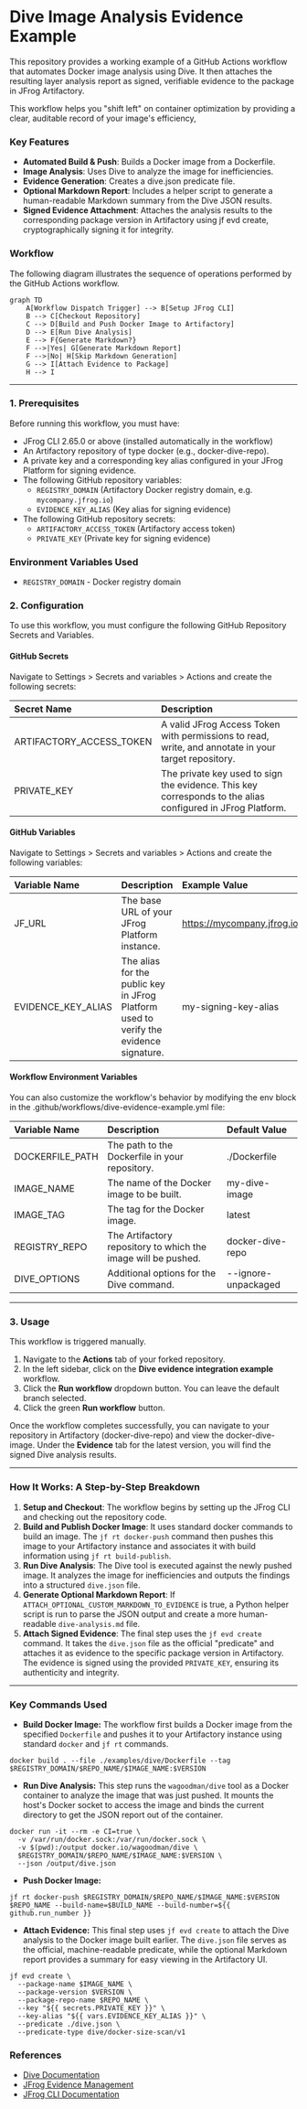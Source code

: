 # **Dive Image Analysis Evidence Example**

This repository provides a working example of a GitHub Actions workflow that automates Docker image analysis using Dive. It then attaches the resulting layer analysis report as signed, verifiable evidence to the package in JFrog Artifactory.

This workflow helps you "shift left" on container optimization by providing a clear, auditable record of your image's efficiency,

### **Key Features**

* **Automated Build & Push**: Builds a Docker image from a Dockerfile.  
* **Image Analysis**: Uses Dive to analyze the image for inefficiencies.  
* **Evidence Generation**: Creates a dive.json predicate file.  
* **Optional Markdown Report**: Includes a helper script to generate a human-readable Markdown summary from the Dive JSON results.  
* **Signed Evidence Attachment**: Attaches the analysis results to the corresponding package version in Artifactory using jf evd create, cryptographically signing it for integrity.

### **Workflow**

The following diagram illustrates the sequence of operations performed by the GitHub Actions workflow.

```mermaid
graph TD
    A[Workflow Dispatch Trigger] --> B[Setup JFrog CLI]
    B --> C[Checkout Repository]
    C --> D[Build and Push Docker Image to Artifactory]
    D --> E[Run Dive Analysis]
    E --> F{Generate Markdown?}
    F -->|Yes| G[Generate Markdown Report]
    F -->|No| H[Skip Markdown Generation]
    G --> I[Attach Evidence to Package]
    H --> I
```

---

### **1\. Prerequisites**

Before running this workflow, you must have:

* JFrog CLI 2.65.0 or above (installed automatically in the workflow)  
* An Artifactory repository of type docker (e.g., docker-dive-repo).  
* A private key and a corresponding key alias configured in your JFrog Platform for signing evidence.  
* The following GitHub repository variables:  
  * `REGISTRY_DOMAIN` (Artifactory Docker registry domain, e.g. `mycompany.jfrog.io`)  
  * `EVIDENCE_KEY_ALIAS` (Key alias for signing evidence)  
* The following GitHub repository secrets:  
  * `ARTIFACTORY_ACCESS_TOKEN` (Artifactory access token)  
  * `PRIVATE_KEY` (Private key for signing evidence)

### Environment Variables Used

* `REGISTRY_DOMAIN` \- Docker registry domain

### **2\. Configuration**

To use this workflow, you must configure the following GitHub Repository Secrets and Variables.

#### **GitHub Secrets**

Navigate to Settings \> Secrets and variables \> Actions and create the following secrets:

| Secret Name | Description |
| :---- | :---- |
| ARTIFACTORY_ACCESS_TOKEN | A valid JFrog Access Token with permissions to read, write, and annotate in your target repository. |
| PRIVATE_KEY | The private key used to sign the evidence. This key corresponds to the alias configured in JFrog Platform. |

#### **GitHub Variables**

Navigate to Settings \> Secrets and variables \> Actions and create the following variables:

| Variable Name | Description | Example Value |
| :---- | :---- | :---- |
| JF_URL | The base URL of your JFrog Platform instance. | https://mycompany.jfrog.io |
| EVIDENCE_KEY_ALIAS | The alias for the public key in JFrog Platform used to verify the evidence signature. | my-signing-key-alias |

#### **Workflow Environment Variables**

You can also customize the workflow's behavior by modifying the env block in the .github/workflows/dive-evidence-example.yml file:

| Variable Name | Description | Default Value |
| :---- | :---- | :---- |
| DOCKERFILE_PATH | The path to the Dockerfile in your repository. | ./Dockerfile |
| IMAGE_NAME | The name of the Docker image to be built. | my-dive-image |
| IMAGE_TAG | The tag for the Docker image. | latest |
| REGISTRY_REPO | The Artifactory repository to which the image will be pushed. | docker-dive-repo |
| DIVE_OPTIONS | Additional options for the Dive command. | --ignore-unpackaged |

---

### **3\. Usage**

This workflow is triggered manually.

1. Navigate to the **Actions** tab of your forked repository.  
2. In the left sidebar, click on the **Dive evidence integration example** workflow.  
3. Click the **Run workflow** dropdown button. You can leave the default branch selected.  
4. Click the green **Run workflow** button.

Once the workflow completes successfully, you can navigate to your repository in Artifactory (docker-dive-repo) and view the docker-dive-image. Under the **Evidence** tab for the latest version, you will find the signed Dive analysis results.

---

### **How It Works: A Step-by-Step Breakdown**

1. **Setup and Checkout**: The workflow begins by setting up the JFrog CLI and checking out the repository code.  
2. **Build and Publish Docker Image**: It uses standard docker commands to build an image. The `jf rt docker-push` command then pushes this image to your Artifactory instance and associates it with build information using `jf rt build-publish`.  
3. **Run Dive Analysis**: The Dive tool is executed against the newly pushed image. It analyzes the image for inefficiencies and outputs the findings into a structured `dive.json` file.  
4. **Generate Optional Markdown Report**: If `ATTACH_OPTIONAL_CUSTOM_MARKDOWN_TO_EVIDENCE` is true, a Python helper script is run to parse the JSON output and create a more human-readable `dive-analysis.md` file.  
5. **Attach Signed Evidence**: The final step uses the `jf evd create` command. It takes the `dive.json` file as the official "predicate" and attaches it as evidence to the specific package version in Artifactory. The evidence is signed using the provided `PRIVATE_KEY`, ensuring its authenticity and integrity.

---

### **Key Commands Used**

* **Build Docker Image:**
  The workflow first builds a Docker image from the specified `Dockerfile` and pushes it to your Artifactory instance using standard `docker` and `jf rt` commands.

```
docker build . --file ./examples/dive/Dockerfile --tag $REGISTRY_DOMAIN/$REPO_NAME/$IMAGE_NAME:$VERSION
```

* **Run Dive Analysis:**
  This step runs the `wagoodman/dive` tool as a Docker container to analyze the image that was just pushed. It mounts the host's Docker socket to access the image and binds the current directory to get the JSON report out of the container.

```
docker run -it --rm -e CI=true \
  -v /var/run/docker.sock:/var/run/docker.sock \
  -v $(pwd):/output docker.io/wagoodman/dive \
  $REGISTRY_DOMAIN/$REPO_NAME/$IMAGE_NAME:$VERSION \
  --json /output/dive.json
```

* **Push Docker Image:**

```
jf rt docker-push $REGISTRY_DOMAIN/$REPO_NAME/$IMAGE_NAME:$VERSION $REPO_NAME --build-name=$BUILD_NAME --build-number=${{ github.run_number }}
```

* **Attach Evidence:**
  This final step uses `jf evd create` to attach the Dive analysis to the Docker image built earlier. The `dive.json` file serves as the official, machine-readable predicate, while the optional Markdown report provides a summary for easy viewing in the Artifactory UI.

```
jf evd create \
  --package-name $IMAGE_NAME \
  --package-version $VERSION \
  --package-repo-name $REPO_NAME \
  --key "${{ secrets.PRIVATE_KEY }}" \
  --key-alias "${{ vars.EVIDENCE_KEY_ALIAS }}" \
  --predicate ./dive.json \
  --predicate-type dive/docker-size-scan/v1
```

### **References**

* [Dive Documentation](https://github.com/wagoodman/dive)  
* [JFrog Evidence Management](https://jfrog.com/help/r/jfrog-artifactory-documentation/evidence-management)  
* [JFrog CLI Documentation](https://jfrog.com/getcli/)
